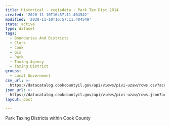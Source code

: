 ```yaml
---
title: Historical - ccgisdata - Park Tax Dist 2014
created: '2020-11-10T16:57:11.404542'
modified: '2020-11-10T16:57:11.404549'
state: active
type: dataset
tags:
  - Boundaries And Districts
  - Clerk
  - Cook
  - Gis
  - Park
  - Taxing Agency
  - Taxing District
groups:
  - Local Government
csv_url: >-
  https://datacatalog.cookcountyil.gov/api/views/pivi-uzaw/rows.csv?accessType=DOWNLOAD
json_url: >-
  https://datacatalog.cookcountyil.gov/api/views/pivi-uzaw/rows.json?accessType=DOWNLOAD
layout: post

---
```

Park Taxing Districts within Cook County
